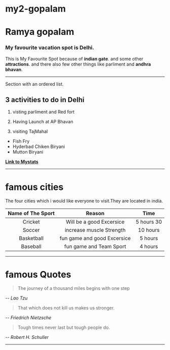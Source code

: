 # my2-gopalam
# Ramya gopalam

### My favourite vacation spot is Delhi. 

This is My Favourite Spot  because of **indian gate**. and some other **attractions**. and there also few other things like parliment and **andhra bhavan**.

***

Section with an ordered list.

## 3 activities to do in Delhi
1. visting parliment and Red fort 

2. Having Launch at AP Bhavan

3. visiting TajMahal
* Fish Fry
* Hyderbad Chiken Biryani
* Mutton Biryani

**[Link to Mystats](MyStats.md)**

***
# famous cities

The four cities which i would like everyone to visit.They are located in india.

| Name of The Sport | Reason | Time|
|:--------------:  | :-------------:|:---:|
| Cricket         | Will be a good Excersice   |5 hours 30|
| Soccer          | increase muscle Strength |10 hours|
| Basketball      | fun game and good Excersice |5 hours|
| Baseball        | fun game and Team Sport |4 hours|

***
# famous Quotes

>The journey of a thousand miles begins with one step

-- <cite>*Lao Tzu*</cite>

>That which does not kill us makes us stronger.

-- <cite>*Friedrich Nietzsche*</cite>

>Tough times never last but tough people do.

-- <cite>*Robert H. Schuller*</cite>

***